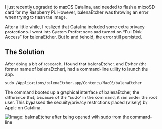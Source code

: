 I just recently upgraded to macOS Catalina, and needed to flash a microSD card
for my Raspberry Pi. However, balenaEtcher was throwing an error when trying to
flash the image.

After a little while, I realized that Catalina included some extra privacy protections.
I went into System Preferences and turned on “Full Disk Access” for balenaEtcher.
But lo and behold, the error still persisted.

## The Solution

After doing a bit of research, I found that balenaEtcher, and Etcher (the former
name of balenaEtcher), had a command-line utility to launch the app.

`sudo /Applications/balenaEtcher.app/Contents/MacOS/balenaEtcher`

The command booted up a graphical interface of balenaEtcher, the difference that,
because of the “sudo” in the command, it ran under the root user. This bypassed
the security/privacy restrictions placed (wisely) by Apple on Catalina.

![Image: balenaEtcher after being opened with sudo from the command-line](https://i.imgur.com/EDFFWhw.png)
